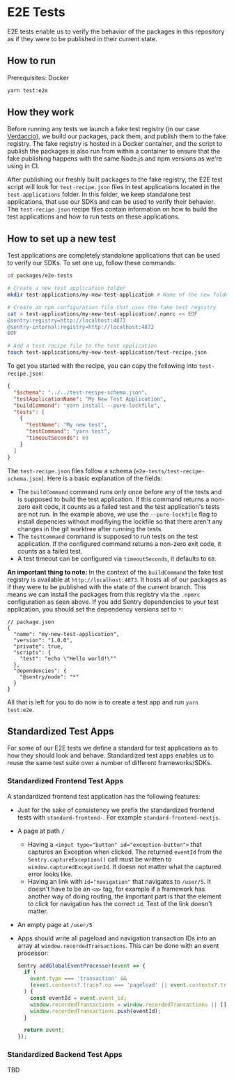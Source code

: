 # E2E Tests

E2E tests enable us to verify the behavior of the packages in this repository as if they were to be published in their
current state.

## How to run

Prerequisites: Docker

```bash
yarn test:e2e
```

## How they work

Before running any tests we launch a fake test registry (in our case [Verdaccio](https://verdaccio.org/docs/e2e/)), we
build our packages, pack them, and publish them to the fake registry. The fake registry is hosted in a Docker container,
and the script to publish the packages is also run from within a container to ensure that the fake publishing happens
with the same Node.js and npm versions as we're using in CI.

After publishing our freshly built packages to the fake registry, the E2E test script will look for `test-recipe.json`
files in test applications located in the `test-applications` folder. In this folder, we keep standalone test
applications, that use our SDKs and can be used to verify their behavior. The `test-recipe.json` recipe files contain
information on how to build the test applications and how to run tests on these applications.

## How to set up a new test

Test applications are completely standalone applications that can be used to verify our SDKs. To set one up, follow
these commands:

```sh
cd packages/e2e-tests

# Create a new test application folder
mkdir test-applications/my-new-test-application # Name of the new folder doesn't technically matter but choose something meaningful

# Create an npm configuration file that uses the fake test registry
cat > test-applications/my-new-test-application/.npmrc << EOF
@sentry:registry=http://localhost:4873
@sentry-internal:registry=http://localhost:4873
EOF

# Add a test recipe file to the test application
touch test-applications/my-new-test-application/test-recipe.json
```

To get you started with the recipe, you can copy the following into `test-recipe.json`:

```json
{
  "$schema": "../../test-recipe-schema.json",
  "testApplicationName": "My New Test Application",
  "buildCommand": "yarn install --pure-lockfile",
  "tests": [
    {
      "testName": "My new test",
      "testCommand": "yarn test",
      "timeoutSeconds": 60
    }
  ]
}
```

The `test-recipe.json` files follow a schema (`e2e-tests/test-recipe-schema.json`). Here is a basic explanation of the
fields:

- The `buildCommand` command runs only once before any of the tests and is supposed to build the test application. If
  this command returns a non-zero exit code, it counts as a failed test and the test application's tests are not run. In
  the example above, we use the `--pure-lockfile` flag to install depencies without modifiying the lockfile so that
  there aren't any changes in the git worktree after running the tests.
- The `testCommand` command is supposed to run tests on the test application. If the configured command returns a
  non-zero exit code, it counts as a failed test.
- A test timeout can be configured via `timeoutSeconds`, it defaults to `60`.

**An important thing to note:** In the context of the `buildCommand` the fake test registry is available at
`http://localhost:4873`. It hosts all of our packages as if they were to be published with the state of the current
branch. This means we can install the packages from this registry via the `.npmrc` configuration as seen above. If you
add Sentry dependencies to your test application, you should set the dependency versions set to `*`:

```jsonc
// package.json
{
  "name": "my-new-test-application",
  "version": "1.0.0",
  "private": true,
  "scripts": {
    "test": "echo \"Hello world!\""
  },
  "dependencies": {
    "@sentry/node": "*"
  }
}
```

All that is left for you to do now is to create a test app and run `yarn test:e2e`.

## Standardized Test Apps

For some of our E2E tests we define a standard for test applications as to how they should look and behave. Standardized
test apps enables us to reuse the same test suite over a number of different frameworks/SDKs.

### Standardized Frontend Test Apps

A standardized frontend test application has the following features:

- Just for the sake of consistency we prefix the standardized frontend tests with `standard-frontend-`. For example
  `standard-frontend-nextjs`.
- A page at path `/`
  - Having a `<input type="button" id="exception-button">` that captures an Exception when clicked. The returned
    `eventId` from the `Sentry.captureException()` call must be written to `window.capturedExceptionId`. It doesn not
    matter what the captured error looks like.
  - Having an link with `id="navigation"` that navigates to `/user/5`. It doesn't have to be an `<a>` tag, for example
    if a framework has another way of doing routing, the important part is that the element to click for navigation has
    the correct `id`. Text of the link doesn't matter.
- An empty page at `/user/5`
- Apps should write all pageload and navigation transaction IDs into an array at `window.recordedTransactions`. This can
  be done with an event processor:

  ```ts
  Sentry.addGlobalEventProcessor(event => {
    if (
      event.type === 'transaction' &&
      (event.contexts?.trace?.op === 'pageload' || event.contexts?.trace?.op === 'navigation')
    ) {
      const eventId = event.event_id;
      window.recordedTransactions = window.recordedTransactions || [];
      window.recordedTransactions.push(eventId);
    }

    return event;
  });
  ```

### Standardized Backend Test Apps

TBD
